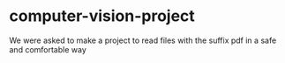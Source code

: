 # computer-vision-project
We were asked to make a project to read files with the suffix pdf in a safe and comfortable way
